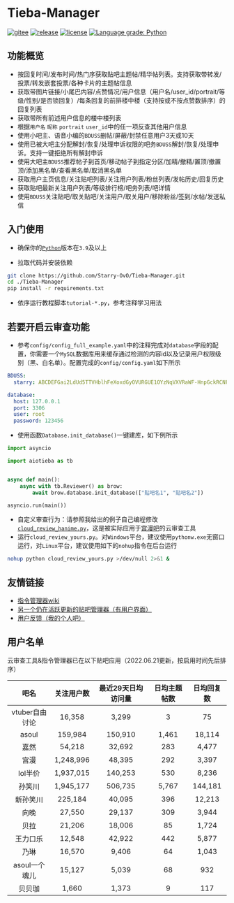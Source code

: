# Tieba-Manager

[![gitee](https://img.shields.io/badge/mirror-gitee-red)](https://gitee.com/Starry-OvO/Tieba-Manager)
[![release](https://img.shields.io/github/release/Starry-OvO/Tieba-Manager?color=blue&logo=github)](https://github.com/Starry-OvO/Tieba-Manager/releases)
[![license](https://img.shields.io/github/license/Starry-OvO/Tieba-Manager?color=blue&logo=github)](https://github.com/Starry-OvO/Tieba-Manager/blob/master/LICENSE)
[![Language grade: Python](https://img.shields.io/lgtm/grade/python/g/Starry-OvO/Tieba-Manager?logo=lgtm)](https://lgtm.com/projects/g/Starry-OvO/Tieba-Manager/context:python)

## 功能概览

+ 按回复时间/发布时间/热门序获取贴吧主题帖/精华帖列表。支持获取带转发/投票/转发嵌套投票/各种卡片的主题帖信息
+ 获取带图片链接/小尾巴内容/点赞情况/用户信息（用户名/user_id/portrait/等级/性别/是否锁回复）/每条回复的前排楼中楼（支持按或不按点赞数排序）的回复列表
+ 获取带所有前述用户信息的楼中楼列表
+ 根据`用户名` `昵称` `portrait` `user_id`中的任一项反查其他用户信息
+ 使用小吧主、语音小编的`BDUSS`删帖/屏蔽/封禁任意用户3天或10天
+ 使用已被大吧主分配解封/恢复/处理申诉权限的吧务`BDUSS`解封/恢复/处理申诉。支持一键拒绝所有解封申诉
+ 使用大吧主`BDUSS`推荐帖子到首页/移动帖子到指定分区/加精/撤精/置顶/撤置顶/添加黑名单/查看黑名单/取消黑名单
+ 获取用户主页信息/关注贴吧列表/关注用户列表/粉丝列表/发帖历史/回复历史
+ 获取贴吧最新关注用户列表/等级排行榜/吧务列表/吧详情
+ 使用`BDUSS`关注贴吧/取关贴吧/关注用户/取关用户/移除粉丝/签到/水帖/发送私信

## 入门使用

+ 确保你的[`Python`](https://www.python.org/downloads/)版本在`3.9`及以上

+ 拉取代码并安装依赖

```bash
git clone https://github.com/Starry-OvO/Tieba-Manager.git
cd ./Tieba-Manager
pip install -r requirements.txt
```

+ 依序运行教程脚本`tutorial-*.py`，参考注释学习用法

## 若要开启云审查功能

+ 参考`config/config_full_example.yaml`中的注释完成对`database`字段的配置，你需要一个`MySQL`数据库用来缓存通过检测的内容id以及记录用户权限级别（黑、白名单）。配置完成的`config/config.yaml`如下所示

```yaml
BDUSS:
  starry: ABCDEFGai2LdUd5TTVHblhFeXoxdGyOVURGUE1OYzNqVXVRaWF-HnpGckRCNFJnRVFBQUFBJCQAAAAAAAAAAAEAAADiglQb0f3Osqmv0rbJ2QAAAAAAAAAAAAAAAAAAAAAAAAAAAAAAAAAAAAAAAAAAAAAAAAAAAAAAAAAAAAAAAAAAAAAAAMN6XGDDelxgc

database:
  host: 127.0.0.1
  port: 3306
  user: root
  password: 123456
```

+ 使用函数`Database.init_database()`一键建库，如下例所示

```python
import asyncio

import aiotieba as tb


async def main():
    async with tb.Reviewer() as brow:
        await brow.database.init_database(["贴吧名1", "贴吧名2"])

asyncio.run(main())
```

+ 自定义审查行为：请参照我给出的例子自己编程修改[`cloud_review_hanime.py`](https://github.com/Starry-OvO/Tieba-Manager/blob/master/cloud_review_hanime.py)，这是被实际应用于[宫漫吧](https://tieba.baidu.com/f?ie=utf-8&kw=%E5%AE%AB%E6%BC%AB)的云审查工具
+ 运行`cloud_review_yours.py`。对`Windows`平台，建议使用`pythonw.exe`无窗口运行，对`Linux`平台，建议使用如下的`nohup`指令在后台运行

```bash
nohup python cloud_review_yours.py >/dev/null 2>&1 &
```

## 友情链接

+ [指令管理器wiki](https://github.com/Starry-OvO/Tieba-Manager/wiki/%E6%8C%87%E4%BB%A4%E7%AE%A1%E7%90%86%E5%99%A8%E4%BD%BF%E7%94%A8%E8%AF%B4%E6%98%8E%E4%B9%A6)
+ [另一个仍在活跃更新的贴吧管理器（有用户界面）](https://github.com/dog194/TiebaManager)
+ [用户反馈（我的个人吧）](https://tieba.baidu.com/f?ie=utf-8&kw=starry)

## 用户名单

云审查工具&指令管理器已在以下贴吧应用（2022.06.21更新，按启用时间先后排序）

|      吧名      | 关注用户数 | 最近29天日均访问量 | 日均主题帖数 | 日均回复数 |
| :------------: | :--------: | :----------------: | :----------: | :--------: |
| vtuber自由讨论 |   16,358   |       3,299        |      3       |     75     |
|     asoul      |  159,984   |      150,910       |    1,461     |   18,114   |
|      嘉然      |   54,218   |       32,692       |     283      |   4,477    |
|      宫漫      | 1,248,996  |       48,395       |     292      |   3,397    |
|    lol半价     | 1,937,015  |      140,253       |     530      |   8,236    |
|     孙笑川     | 1,945,177  |      506,735       |    5,767     |  144,181   |
|    新孙笑川    |  225,184   |       40,095       |     396      |   12,213   |
|      向晚      |   27,550   |       29,137       |     309      |   3,944    |
|      贝拉      |   21,206   |       18,006       |      85      |   1,724    |
|    王力口乐    |   12,548   |       42,922       |     442      |   5,877    |
|      乃琳      |   16,570   |       9,406        |      64      |   1,043    |
| asoul一个魂儿  |   15,127   |       5,039        |      68      |    932     |
|     贝贝珈     |   1,660    |       1,373        |      9       |    117     |

